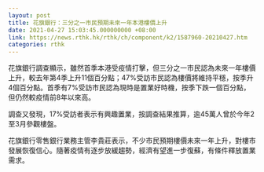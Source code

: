 ```yaml
---
layout: post
title: 花旗銀行：三分之一市民預期未來一年本港樓價上升
date: 2021-04-27 15:03:45.000000000 +08:00
link: https://news.rthk.hk/rthk/ch/component/k2/1587960-20210427.htm
categories: rthk
---
```


花旗銀行調查顯示，雖然首季本港受疫情打擊，但三分之一市民認為未來一年樓價上升，較去年第4季上升11個百分點；47%受訪市民認為樓價將維持平穩，按季升4個百分點。首季有7%受訪市民認為現時是置業好時機，按季下跌一個百分點，但仍然較疫情前8年以來高。

調查又發現，17%受訪者表示有興趣置業，按調查結果推算，逾45萬人曾於今年2至3月參觀樓盤。

花旗銀行零售銀行業務主管李貴莊表示，不少市民預期樓價未來一年上升，對樓市發展恢復信心。隨著疫情有逐步放緩趨勢，經濟有望進一步復蘇，有條件釋放置業需求。
